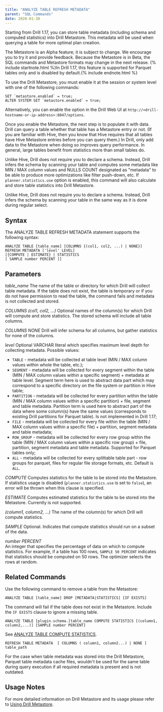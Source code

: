 ```yaml
---
title: "ANALYZE TABLE REFRESH METADATA"
parent: "SQL Commands"
date: 2020-01-30
---
```


Starting from Drill 1.17, you can store table metadata (including schema and computed statistics) into Drill Metastore.
This metadata will be used when querying a table for more optimal plan creation.

The Metastore is an Alpha feature; it is subject to change. We encourage you to try it and provide feedback.
Because the Metastore is in Beta, the SQL commands and Metastore formats may change in the next release.
{% include startnote.html %}In Drill 1.17, this feature is supported for Parquet tables only and is disabled by default.{% include endnote.html %}

To use the Drill Metastore, you must enable it at the session or system level with one of the following commands:

	SET `metastore.enabled` = true;
	ALTER SYSTEM SET `metastore.enabled` = true;

Alternatively, you can enable the option in the Drill Web UI at `http://<drill-hostname-or-ip-address>:8047/options`.

Once you enable the Metastore, the next step is to populate it with data. Drill can query a table whether that table
 has a Metastore entry or not. (If you are familiar with Hive, then you know that Hive requires that all tables have
 Hive Metastore entries before you can query them.) In Drill, only add data to the Metastore when doing so improves
 query performance. In general, large tables benefit from statistics more than small tables do.

Unlike Hive, Drill does not require you to declare a schema. Instead, Drill infers the schema by scanning your table 
 and computes some metadata like MIN / MAX column values and NULLS COUNT designated as "metadata" to be able to
 produce more optimizations like filter push-down, etc. If `planner.statistics.use` option is enabled, this command
 will also calculate and store table statistics into Drill Metastore.

Unlike Hive, Drill does not require you to declare a schema. Instead, Drill infers the schema by scanning your table
 in the same way as it is done during regular select.

## Syntax

The ANALYZE TABLE REFRESH METADATA statement supports the following syntax:

	ANALYZE TABLE [table_name] [COLUMNS {(col1, col2, ...) | NONE}]
	REFRESH METADATA ['level' LEVEL]
	[{COMPUTE | ESTIMATE} | STATISTICS
	[ SAMPLE number PERCENT ]]

## Parameters

*table_name*
The name of the table or directory for which Drill will collect table metadata. If the table does not exist, the table
 is temporary or if you do not have permission to read the table, the command fails and metadata is not collected and stored.

*COLUMNS (col1, col2, ...)*
Optional names of the column(s) for which Drill will compute and store statistics. The stored schema will include all
 table columns.

*COLUMNS NONE*
Drill will infer schema for all columns, but gather statistics for none of the columns.

*level*
Optional VARCHAR literal which specifies maximum level depth for collecting metadata.
Possible values:

- `TABLE` - metadata will be collected at table level (MIN / MAX column values within whole the table, etc.);
- `SEGMENT` - metadata will be collected for every segment within the table (MIN / MAX column values within a specific
 segment) + metadata at table level. Segment term here is used to abstract data part which may correspond to a
 specific directory on the file system or partition in Hive table;
- `PARTITION` - metadata will be collected for every partition within the table (MIN / MAX column values within a
 specific partition) + file, segment and table metadata. Partition term is used here to abstract part of the data
 where some column(s) have the same values (corresponds to existing Drill partitions for Parquet table). Is not
 implemented in Drill 1.17;
- `FILE` - metadata will be collected for every file within the table (MIN / MAX column values within a specific file) + 
 partition, segment metadata and table metadata;
- `ROW_GROUP` - metadata will be collected for every row group within the table (MIN / MAX column values within a
 specific row group) + file, partition, segment metadata and table metadata. Supported for Parquet tables only;
- `ALL` - metadata will be collected for every splittable table part - row groups for parquet, files for regular file
 storage formats, etc.
Default is `ALL`.

*COMPUTE*
Computes statistics for the table to be stored into the Metastore.
If statistics usage is disabled (`planner.statistics.use` is set to `false`), an error will be thrown when this clause is specified.

*ESTIMATE*
Computes estimated statistics for the table to be stored into the Metastore. Currently is not supported.

*(column1, column2, ...)*
The name of the column(s) for which Drill will compute statistics.

*SAMPLE*
Optional. Indicates that compute statistics should run on a subset of the data.

*number PERCENT*  
An integer that specifies the percentage of data on which to compute statistics. For example, if a table has 100 rows,
 `SAMPLE 50 PERCENT` indicates that statistics should be computed on 50 rows. The optimizer selects the rows at random. 

## Related Commands

Use the following command to remove a table from the Metastore:

	ANALYZE TABLE [table_name] DROP [METADATA|STATISTICS] [IF EXISTS]

The command will fail if the table does not exist in the Metastore. Include the `IF EXISTS` clause to ignore a missing table.

	ANALYZE TABLE [plugin.schema.]table_name COMPUTE STATISTICS [(column1, column2,...)] [SAMPLE number PERCENT]

See [ANALYZE TABLE COMPUTE STATISTICS]({{site.baseurl}}/docs/analyze-table-compute-statistics).

	REFRESH TABLE METADATA  [ COLUMNS ( column1, column2...) | NONE ]  table_path

For the case when table metadata was stored into the Drill Metastore, Parquet table metadata cache files, wouldn't be
 used for the same table during query execution if all required metadata is present and is not outdated.

## Usage Notes

For more detailed information on Drill Metastore and its usage please refer to [Using Drill Metastore]({{site.baseurl}}/docs/using-drill-metastore).
